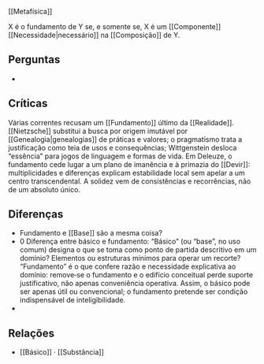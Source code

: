 [[Metafísica]]

X é o fundamento de Y se, e somente se, X é um [[Componente]] [[Necessidade|necessário]] na [[Composição]] de Y.

## Perguntas
- 

## Críticas

Várias correntes recusam um [[Fundamento]] último da [[Realidade]]. [[Nietzsche]] substitui a busca por origem imutável por [[Genealogia|genealogias]] de práticas e valores; o pragmatismo trata a justificação como teia de usos e consequências; Wittgenstein desloca “essência” para jogos de linguagem e formas de vida. Em Deleuze, o fundamento cede lugar a um plano de imanência e à primazia do [[Devir]]: multiplicidades e diferenças explicam estabilidade local sem apelar a um centro transcendental. A solidez vem de consistências e recorrências, não de um absoluto único.

## Diferenças
* Fundamento e [[Base]] são a mesma coisa?
* 0 Diferença entre básico e fundamento: “Básico” (ou “base”, no uso comum) designa o que se toma como ponto de partida descritivo em um domínio? Elementos ou estruturas mínimos para operar um recorte? “Fundamento” é o que confere razão e necessidade explicativa ao domínio: remove‑se o fundamento e o edifício conceitual perde suporte justificativo, não apenas conveniência operativa. Assim, o básico pode ser apenas útil ou convencional; o fundamento pretende ser condição indispensável de inteligibilidade.
* 



## Relações
* [[Básico]] · [[Substância]]
